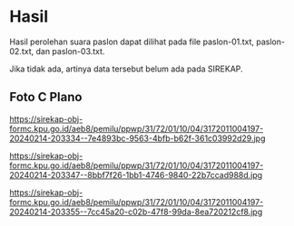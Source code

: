 # Hasil

Hasil perolehan suara paslon dapat dilihat pada file paslon-01.txt, paslon-02.txt, dan paslon-03.txt.

Jika tidak ada, artinya data tersebut belum ada pada SIREKAP.

## Foto C Plano

https://sirekap-obj-formc.kpu.go.id/aeb8/pemilu/ppwp/31/72/01/10/04/3172011004197-20240214-203334--7e4893bc-9563-4bfb-b62f-361c03992d29.jpg

https://sirekap-obj-formc.kpu.go.id/aeb8/pemilu/ppwp/31/72/01/10/04/3172011004197-20240214-203347--8bbf7f26-1bb1-4746-9840-22b7ccad988d.jpg

https://sirekap-obj-formc.kpu.go.id/aeb8/pemilu/ppwp/31/72/01/10/04/3172011004197-20240214-203355--7cc45a20-c02b-47f8-99da-8ea720212cf8.jpg
